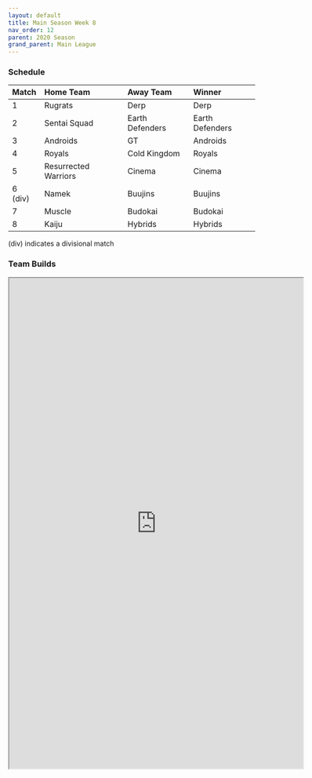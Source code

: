 ```yaml
---
layout: default
title: Main Season Week 8
nav_order: 12
parent: 2020 Season
grand_parent: Main League
---
```

### Schedule

|Match          |  Home Team            | Away Team        | Winner           |
| :-------------| :---------------------| :----------------| :----------------|
| 1             | Rugrats               | Derp             |  Derp            |
| 2             | Sentai Squad          | Earth Defenders  |  Earth Defenders |
| 3             | Androids              | GT               |  Androids        |
| 4             | Royals                | Cold Kingdom     |  Royals          |
| 5             | Resurrected Warriors  | Cinema           |  Cinema          |
| 6 (div)       | Namek                 | Buujins          |  Buujins         |
| 7             | Muscle                | Budokai          |  Budokai         | 
| 8             | Kaiju                 | Hybrids          |  Hybrids         |

(div) indicates a divisional match

### Team Builds

<iframe width=600 height=1000 scrolling="yes" src="https://docs.google.com/document/d/e/2PACX-1vT3b0A3eW2c-eY_gOCVt75-biRZtG-6JF2cTeMLKg3uCs1PekCeDsXt6veLes4x9Y2B8GIkJatTkeY0/pub?embedded=true"></iframe>